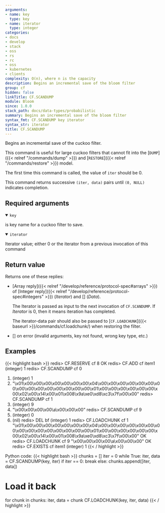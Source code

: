 ```yaml
---
arguments:
- name: key
  type: key
- name: iterator
  type: integer
categories:
- docs
- develop
- stack
- oss
- rs
- rc
- oss
- kubernetes
- clients
complexity: O(n), where n is the capacity
description: Begins an incremental save of the bloom filter
group: cf
hidden: false
linkTitle: CF.SCANDUMP
module: Bloom
since: 1.0.0
stack_path: docs/data-types/probabilistic
summary: Begins an incremental save of the bloom filter
syntax_fmt: CF.SCANDUMP key iterator
syntax_str: iterator
title: CF.SCANDUMP
---
```

Begins an incremental save of the cuckoo filter.

This command is useful for large cuckoo filters that cannot fit into the [`DUMP`]({{< relref "/commands/dump" >}}) and [`RESTORE`]({{< relref "/commands/restore" >}}) model.

The first time this command is called, the value of `iter` should be 0. 

This command returns successive `(iter, data)` pairs until `(0, NULL)` indicates completion.

## Required arguments

<details open><summary><code>key</code></summary>

is key name for a cuckoo filter to save.
</details>

<details open><summary><code>iterator</code></summary>

Iterator value; either 0 or the iterator from a previous invocation of this command
</details>

## Return value

Returns one of these replies:

- [Array reply]({{< relref "/develop/reference/protocol-spec#arrays" >}}) of [Integer reply]({{< relref "/develop/reference/protocol-spec#integers" >}}) (_Iterator_) and [] (_Data_). 

  The Iterator is passed as input to the next invocation of `CF.SCANDUMP`. If _Iterator_ is 0, then it means iteration has completed.

  The iterator-data pair should also be passed to [`CF.LOADCHUNK`]({{< baseurl >}}/commands/cf.loadchunk/) when restoring the filter.

- [] on error (invalid arguments, key not found, wrong key type, etc.)

## Examples

{{< highlight bash >}}
redis> CF.RESERVE cf 8
OK
redis> CF.ADD cf item1
(integer) 1
redis> CF.SCANDUMP cf 0
1) (integer) 1
2) "\x01\x00\x00\x00\x00\x00\x00\x00\x04\x00\x00\x00\x00\x00\x00\x00\x00\x00\x00\x00\x00\x00\x00\x00\x01\x00\x00\x00\x00\x00\x00\x00\x02\x00\x14\x00\x01\x008\x9a\xe0\xd8\xc3\x7f\x00\x00"
redis> CF.SCANDUMP cf 1
1) (integer) 9
2) "\x00\x00\x00\x00\a\x00\x00\x00"
redis> CF.SCANDUMP cf 9
1) (integer) 0
2) (nil)
redis> DEL bf
(integer) 1
redis> CF.LOADCHUNK cf 1 "\x01\x00\x00\x00\x00\x00\x00\x00\x04\x00\x00\x00\x00\x00\x00\x00\x00\x00\x00\x00\x00\x00\x00\x00\x01\x00\x00\x00\x00\x00\x00\x00\x02\x00\x14\x00\x01\x008\x9a\xe0\xd8\xc3\x7f\x00\x00"
OK
redis> CF.LOADCHUNK cf 9 "\x00\x00\x00\x00\a\x00\x00\x00"
OK
redis> CF.EXISTS cf item1
(integer) 1
{{< / highlight >}}

Python code:
{{< highlight bash >}}
chunks = []
iter = 0
while True:
    iter, data = CF.SCANDUMP(key, iter)
    if iter == 0:
        break
    else:
        chunks.append([iter, data])

# Load it back
for chunk in chunks:
    iter, data = chunk
    CF.LOADCHUNK(key, iter, data)
{{< / highlight >}}
